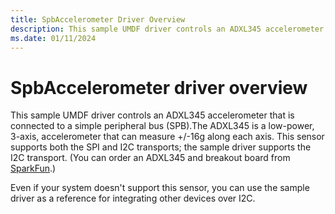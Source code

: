 ```yaml
---
title: SpbAccelerometer Driver Overview
description: This sample UMDF driver controls an ADXL345 accelerometer that is connected to a simple peripheral bus (SPB).
ms.date: 01/11/2024
---
```


# SpbAccelerometer driver overview

This sample UMDF driver controls an ADXL345 accelerometer that is connected to a simple peripheral bus (SPB).The ADXL345 is a low-power, 3-axis, accelerometer that can measure +/-16g along each axis. This sensor supports both the SPI and I2C transports; the sample driver supports the I2C transport. (You can order an ADXL345 and breakout board from [SparkFun](https://go.microsoft.com/fwlink/p/?linkid=401463).)

Even if your system doesn't support this sensor, you can use the sample driver as a reference for integrating other devices over I2C.
